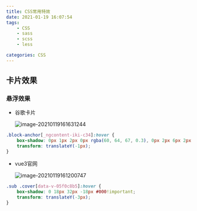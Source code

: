 ```yaml
---
title: CSS常用特效
date: 2021-01-19 16:07:54
tags:
	- CSS
	- sass
	- scss
	- less

categories: CSS
---
```


## 卡片效果

### 悬浮效果

- 谷歌卡片

  ![image-20210119161631244](https://gitee.com/zhangbowen-1/my-gallery/raw/master/img/image-20210119161631244.png)

```css
.block-anchor[_ngcontent-iki-c34]:hover {
    box-shadow: 0px 1px 2px 0px rgba(60, 64, 67, 0.3), 0px 2px 6px 2px rgba(60, 64, 67, 0.15);
    transform: translateY(-1px);
}
```

- vue3官网

  ![image-20210119161200747](https://raw.githubusercontent.com/zhangbowen-github/my-gallery/main/img/image-20210119161200747.png)

```css
.sub .cover[data-v-05f0c8b5]:hover {
    box-shadow: 0 18px 32px -18px #000!important;
    transform: translateY(-3px);
}
```

